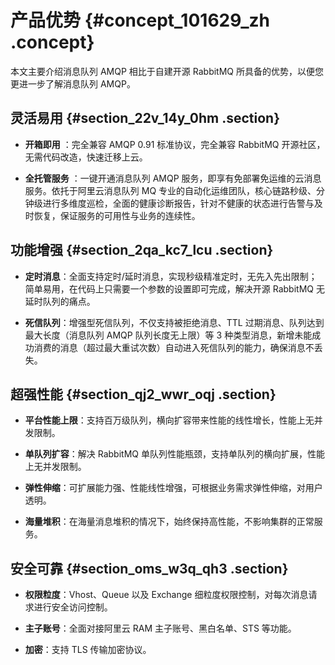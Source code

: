 # 产品优势 {#concept_101629_zh .concept}

本文主要介绍消息队列 AMQP 相比于自建开源 RabbitMQ 所具备的优势，以便您更进一步了解消息队列 AMQP。

## 灵活易用 {#section_22v_14y_0hm .section}

-   **开箱即用** ：完全兼容 AMQP 0.91 标准协议，完全兼容 RabbitMQ 开源社区，无需代码改造，快速迁移上云。

-   **全托管服务** ：一键开通消息队列 AMQP 服务，即享有免部署免运维的云消息服务。依托于阿里云消息队列 MQ 专业的自动化运维团队，核心链路秒级、分钟级进行多维度巡检，全面的健康诊断报告，针对不健康的状态进行告警与及时恢复，保证服务的可用性与业务的连续性。


## 功能增强 {#section_2qa_kc7_lcu .section}

-   **定时消息**：全面支持定时/延时消息，实现秒级精准定时，无先入先出限制；简单易用，在代码上只需要一个参数的设置即可完成，解决开源 RabbitMQ 无延时队列的痛点。

-   **死信队列**：增强型死信队列，不仅支持被拒绝消息、TTL 过期消息、队列达到最大长度（消息队列 AMQP 队列长度无上限）等 3 种类型消息，新增未能成功消费的消息（超过最大重试次数）自动进入死信队列的能力，确保消息不丢失。


## 超强性能 {#section_qj2_wwr_oqj .section}

-   **平台性能上限**：支持百万级队列，横向扩容带来性能的线性增长，性能上无并发限制。

-   **单队列扩容**：解决 RabbitMQ 单队列性能瓶颈，支持单队列的横向扩展，性能上无并发限制。

-   **弹性伸缩**：可扩展能力强、性能线性增强，可根据业务需求弹性伸缩，对用户透明。

-   **海量堆积**：在海量消息堆积的情况下，始终保持高性能，不影响集群的正常服务。


## 安全可靠 {#section_oms_w3q_qh3 .section}

-   **权限粒度**：Vhost、Queue 以及 Exchange 细粒度权限控制，对每次消息请求进行安全访问控制。

-   **主子账号**：全面对接阿里云 RAM 主子账号、黑白名单、STS 等功能。

-   **加密**：支持 TLS 传输加密协议。


